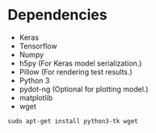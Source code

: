 # Dependencies
* Keras
* Tensorflow
* Numpy
* h5py (For Keras model serialization.)
* Pillow (For rendering test results.)
* Python 3
* pydot-ng (Optional for plotting model.)
* matplotlib
* wget

```
sudo apt-get install python3-tk wget 
```
